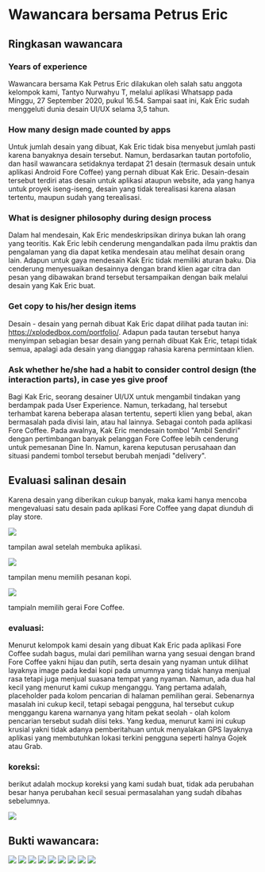 # Wawancara bersama Petrus Eric

## Ringkasan wawancara

### Years of experience
Wawancara bersama Kak Petrus Eric dilakukan oleh salah satu anggota kelompok kami, Tantyo Nurwahyu T, melalui aplikasi Whatsapp pada Minggu, 27 September 2020, pukul 16.54. Sampai saat ini, Kak Eric sudah menggeluti dunia desain UI/UX selama 3,5 tahun.

### How many design made counted by apps
Untuk jumlah desain yang dibuat, Kak Eric tidak bisa menyebut jumlah pasti karena banyaknya desain tersebut. Namun, berdasarkan tautan portofolio, dan hasil wawancara setidaknya terdapat 21 desain (termasuk desain untuk aplikasi Android Fore Coffee) yang pernah dibuat Kak Eric. Desain-desain tersebut terdiri atas desain untuk aplikasi ataupun website, ada yang hanya untuk proyek iseng-iseng, desain yang tidak terealisasi karena alasan tertentu, maupun sudah yang terealisasi.

### What is designer philosophy during design process
Dalam hal mendesain, Kak Eric mendeskripsikan dirinya bukan lah orang yang teoritis. Kak Eric lebih cenderung mengandalkan pada ilmu praktis dan pengalaman yang dia dapat ketika mendesain atau melihat desain orang lain. Adapun untuk gaya mendesain Kak Eric tidak memiliki aturan baku. Dia cenderung menyesuaikan desainnya dengan brand klien agar citra dan pesan yang dibawakan brand tersebut tersampaikan dengan baik melalui desain yang Kak Eric buat. 

### Get copy to his/her design items
Desain - desain yang pernah dibuat Kak Eric dapat dilihat pada tautan ini: https://xplodedbox.com/portfolio/. Adapun pada tautan tersebut hanya menyimpan sebagian besar desain yang pernah dibuat Kak Eric, tetapi tidak semua, apalagi ada desain yang dianggap rahasia karena permintaan klien. 

### Ask whether he/she had a habit to consider control design (the interaction parts), in case yes give proof
Bagi Kak Eric, seorang desainer UI/UX untuk mengambil tindakan yang berdampak pada User Experience. Namun, terkadang, hal tersebut terhambat karena beberapa alasan tertentu, seperti klien yang bebal, akan bermasalah pada divisi lain, atau hal lainnya. Sebagai contoh pada aplikasi Fore Coffee. Pada awalnya, Kak Eric mendesain tombol "Ambil Sendiri" dengan pertimbangan banyak pelanggan Fore Coffee lebih cenderung untuk pemesanan Dine In. Namun, karena keputusan perusahaan dan situasi pandemi tombol tersebut berubah menjadi "delivery".

## Evaluasi salinan desain

Karena desain yang diberikan cukup banyak, maka kami hanya mencoba mengevaluasi satu desain pada aplikasi Fore Coffee yang dapat diunduh di play store.

![](home.jpeg)

tampilan awal setelah membuka aplikasi.

![](menu.jpeg)

tampilan menu memilih pesanan kopi.

![](pilih%20gerai.jpeg)

tampialn memilih gerai Fore Coffee.

### evaluasi:
Menurut kelompok kami desain yang dibuat Kak Eric pada aplikasi Fore Coffee sudah bagus, mulai dari pemilihan warna yang sesuai dengan brand Fore Coffee yakni hijau dan putih, serta desain yang nyaman untuk dilihat layaknya image pada kedai kopi pada umumnya yang tidak hanya menjual rasa tetapi juga menjual suasana tempat yang nyaman. Namun, ada dua hal kecil yang menurut kami cukup menganggu. Yang pertama adalah, placeholder pada kolom pencarian di halaman pemilihan gerai. Sebenarnya masalah ini cukup kecil, tetapi sebagai pengguna, hal tersebut cukup menggangu karena warnanya yang hitam pekat seolah - olah kolom pencarian tersebut sudah diisi teks. Yang kedua, menurut kami ini cukup krusial yakni tidak adanya pemberitahuan untuk menyalakan GPS layaknya aplikasi yang membutuhkan lokasi terkini pengguna seperti halnya Gojek atau Grab. 

### koreksi:
berikut adalah mockup koreksi yang kami sudah buat, tidak ada perubahan besar hanya perubahan kecil sesuai permasalahan yang sudah dibahas sebelumnya.

![](revisi%20mockup.jpeg)

## Bukti wawancara:

![](interview1.jpg)
![](interview2.jpg)
![](interview3.jpg)
![](interview4.jpg)
![](interview5.jpg)
![](interview6.jpg)
![](interview7.jpg)
![](interview8.jpg)
![](interview9.jpg)
